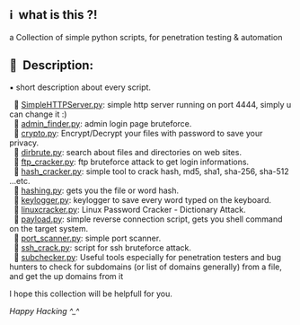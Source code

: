 ## :information_source: &nbsp;what is this ?!
a Collection of simple python scripts, for penetration testing & automation

## :notebook_with_decorative_cover: &nbsp;Description:
:black_small_square: short description about every script.

&nbsp;&nbsp;:small_orange_diamond: [SimpleHTTPServer.py](SimpleHTTPServer.py): simple http server running on port 4444, simply u can change it :)</br>
&nbsp;&nbsp;:small_orange_diamond: [admin_finder.py](admin_finder.py): admin login page bruteforce. </br>
&nbsp;&nbsp;:small_orange_diamond: [crypto.py](crypto.py): Encrypt/Decrypt your files with password to save your privacy. </br>
&nbsp;&nbsp;:small_orange_diamond: [dirbrute.py](dirbrute.py): search about files and directories on web sites. </br>
&nbsp;&nbsp;:small_orange_diamond: [ftp_cracker.py](ftp_cracker.py): ftp bruteforce attack to get login informations. </br>
&nbsp;&nbsp;:small_orange_diamond: [hash_cracker.py](hash_cracker.py): simple tool to crack hash, md5, sha1, sha-256, sha-512 ...etc. </br>
&nbsp;&nbsp;:small_orange_diamond: [hashing.py](hashing.py): gets you the file or word hash. </br>
&nbsp;&nbsp;:small_orange_diamond: [keylogger.py](keylogger.py): keylogger to save every word typed on the keyboard. </br>
&nbsp;&nbsp;:small_orange_diamond: [linuxcracker.py](linuxcracker.py): Linux Password Cracker - Dictionary Attack. </br>
&nbsp;&nbsp;:small_orange_diamond: [payload.py](payload.py): simple reverse connection script, gets you shell command on the target system. </br>
&nbsp;&nbsp;:small_orange_diamond: [port_scanner.py](port_scanner.py): simple port scanner. </br>
&nbsp;&nbsp;:small_orange_diamond: [ssh_crack.py](ssh_crack.py): script for ssh bruteforce attack. </br>
&nbsp;&nbsp;:small_orange_diamond: [subchecker.py](subchecker.py): Useful tools especially for penetration testers and bug hunters to check for subdomains (or list of domains generally) from a file, and get the up domains from it </br>

I hope this collection will be helpfull for you.

*Happy Hacking ^_^*
